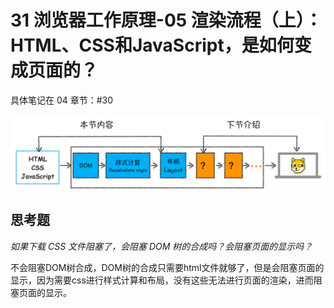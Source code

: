 # 31 浏览器工作原理-05 渲染流程（上）：HTML、CSS和JavaScript，是如何变成页面的？

具体笔记在 04 章节：\#30

![](https://raw.githubusercontent.com/Daotin/pic/master/img/20190912173635.png)

## 思考题

_如果下载 CSS 文件阻塞了，会阻塞 DOM 树的合成吗？会阻塞页面的显示吗？_

不会阻塞DOM树合成，DOM树的合成只需要html文件就够了，但是会阻塞页面的显示，因为需要css进行样式计算和布局，没有这些无法进行页面的渲染，进而阻塞页面的显示。

